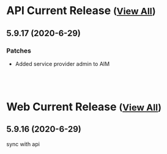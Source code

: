 
# API Current Release <small>([View All](/API.md))</small>
## 5.9.17 (2020-6-29)
### Patches 

- Added service provider admin to AIM

<br><br>
# Web Current Release <small>([View All](/Web.md))</small>
## 5.9.16 (2020-6-29)
sync with api

  